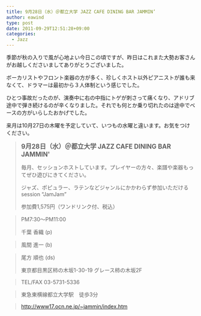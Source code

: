 ```yaml
---
title: 9月28日（水）＠都立大学 JAZZ CAFE DINING BAR JAMMIN’
author: eawind
type: post
date: 2011-09-29T12:51:28+09:00
categories:
  - Jazz
---
```

季節が秋の入りで風が心地よい今日この頃ですが、昨日はこれまた大勢お客さんがお越しくださいましてありがとうございました。

ボーカリストやフロント楽器の方が多く、珍しくホスト以外ピアニストが誰も来なくて、ドラマーは最初から３人体制という感じでした。

ひとつ事故だったのが、演奏中に右の中指にトゲが刺さって痛くなり、アドリブ途中で弾き続けるのが辛くなりました。それでも何とか乗り切れたのは途中でベースの方がいらしたおかげでした。

来月は10月27日の木曜を予定していて、いつもの水曜と違います。お気をつけください。

> **<big>9月28日（水）＠都立大学 JAZZ CAFE DINING BAR JAMMIN'</big>**
>
> 毎月、セッションホストしています。プレイヤーの方々、楽譜や楽器もってぜひ遊びにきてください。
>
> ジャズ、ポピュラー、ラテンなどジャンルにかかわらず参加いただけるsession &#8220;JamJam&#8221;
>
> 参加費1,575円（ワンドリンク付、税込）

> PM7:30〜PM11:00
>
> 千葉 香織 (p)

> 風間 進一 (b)

> 尾方 順也 (ds)
>
> 東京都目黒区柿の木坂1-30-19 グレース柿の木坂2F

> TEL/FAX 03-5731-5336

> 東急東横線都立大学駅　徒歩3分

> http://www17.ocn.ne.jp/~jammin/index.htm
